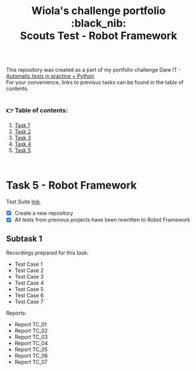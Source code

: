 <h1 align="center"> Wiola's challenge portfolio </br> :black_nib: </br> Scouts Test - Robot Framework </h1>

</br>
</br>

This repository was created as a part of my portfolio challenge Dare IT - [Automatic tests in practice + Python](https://github.com/BerylCrescent/automated_testing_challenge_portfolio_Wiola/tree/main)
</br>
For your convenience, links to previous tasks can be found in the table of contents. 
</br>
</br>


### :point_right: Table of contents:
1. [Task 1](https://github.com/BerylCrescent/automated_testing_challenge_portfolio_Wiola/tree/main#task-1---software-configuration)
2. [Task 2](https://github.com/BerylCrescent/automated_testing_challenge_portfolio_Wiola/tree/main#task-2---selectors)
3. [Task 3](https://github.com/BerylCrescent/automated_testing_challenge_portfolio_Wiola/tree/main#task-3---first-test-and-assert)
4. [Task 4](https://github.com/BerylCrescent/automated_testing_challenge_portfolio_Wiola/tree/main#task-4---refactoring-debugger-and-test-cases)
5. [Task 5](#task-5---robot-framework)

</br>


# Task 5 - Robot Framework

Test Suite [link](https://drive.google.com/file/d/1GEcVJYItZNbQNKZrjFyITlg-nuz4diLE/view?usp=sharing).

- [x] Create a new repository
- [x] All tests from previous projects have been rewritten to Robot Framework

## Subtask 1

Recordings prepared for this task:
- Test Case 1
- Test Case 2
- Test Case 3
- Test Case 4
- Test Case 5
- Test Case 6
- Test Case 7

Reports:
- Report TC_01
- Report TC_02
- Report TC_03
- Report TC_04
- Report TC_05
- Report TC_06
- Report TC_07
 
